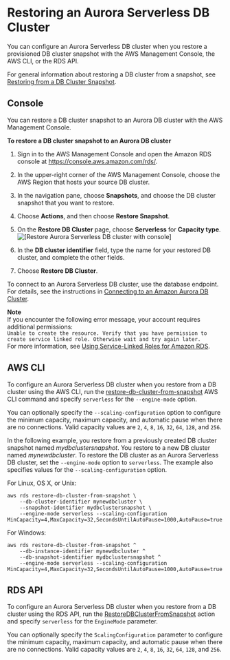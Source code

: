 # Restoring an Aurora Serverless DB Cluster<a name="aurora-serverless.restorefromsnapshot"></a>

You can configure an Aurora Serverless DB cluster when you restore a provisioned DB cluster snapshot with the AWS Management Console, the AWS CLI, or the RDS API\.

For general information about restoring a DB cluster from a snapshot, see [Restoring from a DB Cluster Snapshot](USER_RestoreFromSnapshot.md)\.

## Console<a name="aurora-serverless.restorefromsnapshot.console"></a>

You can restore a DB cluster snapshot to an Aurora DB cluster with the AWS Management Console\.

**To restore a DB cluster snapshot to an Aurora DB cluster**

1. Sign in to the AWS Management Console and open the Amazon RDS console at [https://console\.aws\.amazon\.com/rds/](https://console.aws.amazon.com/rds/)\.

1. In the upper\-right corner of the AWS Management Console, choose the AWS Region that hosts your source DB cluster\.

1. In the navigation pane, choose **Snapshots**, and choose the DB cluster snapshot that you want to restore\.

1. Choose **Actions**, and then choose **Restore Snapshot**\.

1. On the **Restore DB Cluster** page, choose **Serverless** for **Capacity type**\.  
![\[Restore Aurora Serverless DB cluster with console\]](http://docs.aws.amazon.com/AmazonRDS/latest/AuroraUserGuide/images/aurora-serverless-restore.png)

1. In the **DB cluster identifier** field, type the name for your restored DB cluster, and complete the other fields\. 

1. Choose **Restore DB Cluster**\.

To connect to an Aurora Serverless DB cluster, use the database endpoint\. For details, see the instructions in [Connecting to an Amazon Aurora DB Cluster](Aurora.Connecting.md)\.

**Note**  
If you encounter the following error message, your account requires additional permissions:  
`Unable to create the resource. Verify that you have permission to create service linked role. Otherwise wait and try again later.`  
For more information, see [Using Service\-Linked Roles for Amazon RDS](UsingWithRDS.IAM.ServiceLinkedRoles.md)\.

## AWS CLI<a name="aurora-serverless.restorefromsnapshot.cli"></a>

To configure an Aurora Serverless DB cluster when you restore from a DB cluster using the AWS CLI, run the [restore\-db\-cluster\-from\-snapshot](https://docs.aws.amazon.com/cli/latest/reference/rds/restore-db-cluster-from-snapshot.html) AWS CLI command and specify `serverless` for the `--engine-mode` option\.

You can optionally specify the `--scaling-configuration` option to configure the minimum capacity, maximum capacity, and automatic pause when there are no connections\. Valid capacity values are `2`, `4`, `8`, `16`, `32`, `64`, `128`, and `256`\.

In the following example, you restore from a previously created DB cluster snapshot named *mydbclustersnapshot*\. You restore to a new DB cluster named *mynewdbcluster*\. To restore the DB cluster as an Aurora Serverless DB cluster, set the `--engine-mode` option to `serverless`\. The example also specifies values for the `--scaling-configuration` option\.

For Linux, OS X, or Unix:

```
aws rds restore-db-cluster-from-snapshot \
    --db-cluster-identifier mynewdbcluster \
    --snapshot-identifier mydbclustersnapshot \
    --engine-mode serverless --scaling-configuration MinCapacity=4,MaxCapacity=32,SecondsUntilAutoPause=1000,AutoPause=true
```

For Windows:

```
aws rds restore-db-cluster-from-snapshot ^
    --db-instance-identifier mynewdbcluster ^
    --db-snapshot-identifier mydbclustersnapshot ^
    --engine-mode serverless --scaling-configuration MinCapacity=4,MaxCapacity=32,SecondsUntilAutoPause=1000,AutoPause=true
```

## RDS API<a name="aurora-serverless.restorefromsnapshot.api"></a>

To configure an Aurora Serverless DB cluster when you restore from a DB cluster using the RDS API, run the [RestoreDBClusterFromSnapshot](https://docs.aws.amazon.com/AmazonRDS/latest/APIReference/API_RestoreDBClusterFromSnapshot.html) action and specify `serverless` for the `EngineMode` parameter\.

You can optionally specify the `ScalingConfiguration` parameter to configure the minimum capacity, maximum capacity, and automatic pause when there are no connections\. Valid capacity values are `2`, `4`, `8`, `16`, `32`, `64`, `128`, and `256`\.